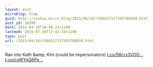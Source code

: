 ```yaml
---
layout: post
microblog: true
guid: http://joshua.micro.blog/2015/04/18/t589337157585788928.html
post_id: 38399
date: 2015-04-18T18:58:22+1100
lastmod: 2019-07-30T17:41:34+1100
type: post
url: /2015/04/18/t589337157585788928.html
---
```

Ran into Kath &amp;amp; Kim (could be impersonators) [t.co/58crx3VDO...](http://t.co/58crx3VDOr) [t.co/coWYoQ6Pe...](http://t.co/coWYoQ6Peo)
